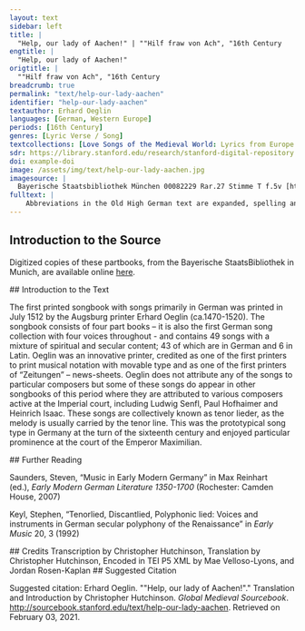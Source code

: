 ```yaml
---
layout: text
sidebar: left
title: |
  "Help, our lady of Aachen!" | ""Hilf fraw von Ach", "16th Century
engtitle: |
  "Help, our lady of Aachen!"
origtitle: |
  ""Hilf fraw von Ach", "16th Century
breadcrumb: true
permalink: "text/help-our-lady-aachen"
identifier: "help-our-lady-aachen"
textauthor: Erhard Oeglin
languages: [German, Western Europe]
periods: [16th Century]
genres: [Lyric Verse / Song]
textcollections: [Love Songs of the Medieval World: Lyrics from Europe and Asia]
sdr: https://library.stanford.edu/research/stanford-digital-repository 
doi: example-doi 
image: /assets/img/text/help-our-lady-aachen.jpg
imagesource: |
  Bayerische Staatsbibliothek München 00082229 Rar.27 Stimme T f.5v [http://stimmbuecher.digitale-sammlungen.de/view?id=bsb00082229]
fulltext: |
    Abbreviations in the Old High German text are expanded, spelling and punctuation otherwise follow the manuscript. Hilf fraw von Ach Help, our lady of Aachen! Hilf fraw von Ach / wie schwach / on masz ich armer sünder bin / und pald ist hyn / mein syn / on gwyn / zů verfüren / spüren / mag ich grüntlich / das got misfelt / der welt / undanckparkait / O rayne mayt / Maria zart / wie hart / mir das zů hertzen / will dringen zwar / gnad mir nit spar / vnnd nymb meinn war / fraw durch dein syben schmertzen. Help, our lady of Aachen! How immeasurably weak I, poor sinner, am! Soon I will lose my senses in vain, I’m being led astray. I can definitely tell that God is displeased at the world's ingratitude Oh, immaculate maiden, tender Mary! How hard this weighs on my heart. Don't spare me your mercy and hear me, My Lady, by your seven sorrows! O iungkgfraw rayn / on nayn / alzeit der sunder trösterinn / was ich begynn / dennck synn / von hynn / müß ich mich wenden / enden sol sich / umb mich / der welde lust / umb sust / ist aller můt / unnd hilfft kain gůt / ich muß daran / unnd kann / den tod nit fliechenn / dan das ich bitt / versag mit nit / und tayl mir mit / dein gnad on alls verziechen. Oh, immaculate virgin, who without doubt always consoles sinners. Whatever I start, think or come up with, I have to turn myself away from it; around me the world’s pleasure has to come to an end. All bravery is in vain, no wealth can help, I must face it and I can’t flee from death, so I ask you: don’t deny me, and impart on me your grace without delay. Der welde hayl / on mayl bistu Maria ewiklich / und frew auch mich / der täglich dich / mit fleiß thůt eren / geren / ertzaygst / und naygst / dich gottes arch / und sarch / dem sünder zůe / O fraw das thůe / ytz in der nott / zum todt / vill kranckhait schweben / erwirb mir huld / das ich mein schuld / mit rew und duld / müg püssen hye in leben. You, Mary, are forever the immaculate salvation of the world, and bring joy to me, who diligently honors you each day. You, the ark and casket of God gladly appear and tend to the sinner. to the sinner. Oh, my lady, do this now in my distress, for illness will hover over death. Grant me favor, so that I might atone for my guilt with repentance and forbearance while I’m alive. 
---
```

## Introduction to the Source 
<p>Digitized copies of these partbooks, from the Bayerische StaatsBibliothek in Munich, are available online <a href="https://stimmbuecher.digitale-sammlungen.de//view?id=bsb00082229">here</a>.</p>
## Introduction to the Text 
<p>The first printed songbook with songs primarily in German was printed in July 1512 by the Augsburg printer Erhard Oeglin (ca.1470-1520). The songbook consists of four part books – it is also the first German song collection with four voices throughout - and contains 49 songs with a mixture of spiritual and secular content; 43 of which are in German and 6 in Latin. Oeglin was an innovative printer, credited as one of the first printers to print musical notation with movable type and as one of the first printers of “Zeitungen” – news-sheets. Oeglin does not attribute any of the songs to particular composers but some of these songs do appear in other songbooks of this period where they are attributed to various composers active at the Imperial court, including Ludwig Senfl, Paul Hofhaimer and Heinrich Isaac. These songs are collectively known as tenor lieder, as the melody is usually carried by the tenor line. This was the prototypical song type in Germany at the turn of the sixteenth century and enjoyed particular prominence at the court of the Emperor Maximilian.</p>
## Further Reading 
<p>Saunders, Steven, “Music in Early Modern Germany” in Max Reinhart (ed.), <em>Early Modern German Literature 1350-1700</em> (Rochester: Camden House, 2007)</p> <p>Keyl, Stephen, “Tenorlied, Discantlied, Polyphonic lied: Voices and instruments in German secular polyphony of the Renaissance” in <em>Early Music</em> 20, 3 (1992)</p>
## Credits
Transcription by Christopher Hutchinson, 
Translation by Christopher Hutchinson, 
Encoded in TEI P5 XML by Mae Velloso-Lyons,  and Jordan Rosen-Kaplan
## Suggested Citation
<p>Suggested citation: Erhard Oeglin.  ""Help, our lady of Aachen!"." Translation and Introduction by Christopher Hutchinson. <em>Global Medieval Sourcebook</em>. <a href="http://sourcebook.stanford.edu/text/help-our-lady-aachen">http://sourcebook.stanford.edu/text/help-our-lady-aachen</a>. Retrieved on February 03, 2021.</p>